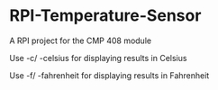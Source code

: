 # RPI-Temperature-Sensor
A RPI project for the CMP 408 module

Use -c/ -celsius for displaying results in Celsius

Use -f/ -fahrenheit for displaying results in Fahrenheit

